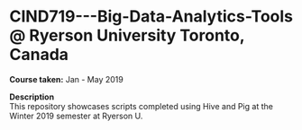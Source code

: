 # CIND719---Big-Data-Analytics-Tools @ Ryerson University Toronto, Canada

**Course taken:** Jan - May 2019

**Description**<br/>
This repository showcases scripts completed using Hive and Pig at the Winter 2019 semester at Ryerson U. 


